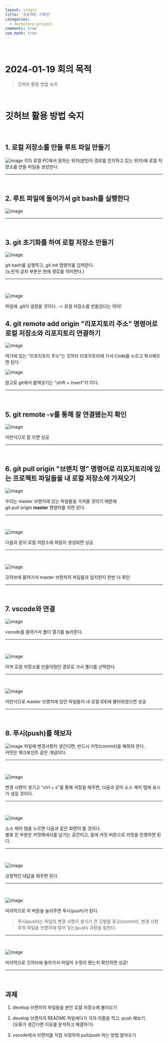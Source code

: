 ```yaml
---
layout: single
title: '프로젝트 기획안'
categories:
  - dormitory-project
comments: true
use_math: true
---
```


<br>

# 2024-01-19 회의 목적
> 깃허브 활용 방법 숙지  

<br>

# 깃허브 활용 방법 숙지

<br>

## 1. 로컬 저장소를 만들 루트 파일 만들기

![image](https://github.com/lgwqwer/lgwqwer.github.io/assets/129755540/e1707a7f-b01d-4e2a-9545-207112ae3ff5)
각자 로컬 PC에서 원하는 위치(본인이 경로를 인지하고 있는 위치)에 로컬 저장소를 만들 파일을 생성한다. 

<hr>
<br>

## 2. 루트 파일에 들어가서 git bash를 실행한다

![image](https://github.com/lgwqwer/lgwqwer.github.io/assets/129755540/fce21db6-8205-4454-968c-c418a1d33afe)

<hr>
<br>

## 3. git 초기화를 하여 로컬 저장소 만들기

![image](https://github.com/lgwqwer/lgwqwer.github.io/assets/129755540/78f05fc7-d8f0-422b-a826-b84b0cb9e6fa)

git bash를 실행하고, git init 명령어를 입력한다.  
(노란색 글자 부분은 현재 경로를 의미한다.)

<hr>
<br>

![image](https://github.com/lgwqwer/lgwqwer.github.io/assets/129755540/57f6722f-1839-4f17-895f-0d17c58ec5d4)


파일에 .git이 생겼을 것이다. -> 로컬 저장소를 만들었다는 의미!

## 4. git remote add origin "리포지토리 주소" 명령어로 로컬 저장소와 리포지토리 연결하기

![image](https://github.com/lgwqwer/lgwqwer.github.io/assets/129755540/631f1926-0316-4dce-bfc8-b5b8b8771a86)

여기에 있는 "리포지토리 주소"는 깃허브 리포지토리에 가서 Code를 누르고 복사해오면 된다.

![image](https://github.com/lgwqwer/lgwqwer.github.io/assets/129755540/8b3b881f-0ea3-403f-85dd-e4428ebb2a40)

참고로 git에서 붙여넣기는 "shift + insert"키 이다.

<hr>
<br>

## 5. git remote -v를 통해 잘 연결됐는지 확인

![image](https://github.com/lgwqwer/lgwqwer.github.io/assets/129755540/b95bc1be-2c3c-48de-812b-55f4d8b1446d)

이런식으로 잘 뜨면 성공

<hr>
<br>

## 6. git pull origin "브랜치 명" 명령어로 리포지토리에 있는 프로젝트 파일들을 내 로컬 저장소에 가져오기

![image](https://github.com/lgwqwer/lgwqwer.github.io/assets/129755540/92497061-d04e-4bc9-ad91-8574e2e64c11)

우리는 master 브랜치에 있는 파일들을 가져올 것이기 때문에  
git pull origin **master** 명령어를 치면 된다.  

<hr>
<br>

![image](https://github.com/lgwqwer/lgwqwer.github.io/assets/129755540/e88430a0-f300-48f8-916d-46d0a608b3fe)

다음과 같이 로컬 저장소에 파일이 생성되면 성공

<hr>
<br>

![image](https://github.com/lgwqwer/lgwqwer.github.io/assets/129755540/5bb00aa4-be95-42a3-a923-0713a7987bcd)


깃허브에 들어가서 master 브랜치의 파일들과 일치한지 한번 더 확인

<hr>
<br>

## 7. vscode와 연결

![image](https://github.com/lgwqwer/lgwqwer.github.io/assets/129755540/20e21f07-b256-440e-bd87-00c77c5994a1)

vscode를 들어가서 폴더 열기를 눌러준다. 

<hr>
<br>

![image](https://github.com/lgwqwer/lgwqwer.github.io/assets/129755540/fb21a4ad-5a34-4efb-af88-1380659069e0)

아까 로컬 저장소를 만들어뒀던 경로로 가서 폴더를 선택한다. 

<hr>
<br>

![image](https://github.com/lgwqwer/lgwqwer.github.io/assets/129755540/9d190793-7296-41ef-b890-b64ad9302b0a)

이런식으로 master 브랜치에 있던 파일들이 내 로컬 IDE에 불러와졌으면 성공

<hr>
<br>

## 8. 푸시(push)를 해보자
![image](https://github.com/lgwqwer/lgwqwer.github.io/assets/129755540/536c3125-22cc-44c3-bec9-2158c723d3b5)
파일에 변경사항이 생긴다면, 반드시 커밋(commit)을 해줘야 한다.   
커밋은 체크포인트 같은 개념이다.


<hr>
<br>

![image](https://github.com/lgwqwer/lgwqwer.github.io/assets/129755540/41616a64-5b19-4b12-8140-06c0f0408080)

변경 사항이 생기고 "ctrl + s"를 통해 저장을 해주면, 다음과 같이 소스 제어 탭에 표시가 생길 것이다.

<hr>
<br>

![image](https://github.com/lgwqwer/lgwqwer.github.io/assets/129755540/e0414c0f-35bd-4078-b0db-48fcc600e80e)

소스 제어 탭을 누르면 다음과 같은 화면이 뜰 것이다.  
별표 친 부분은 커밋메세지를 남기는 공간이고, 밑에 커밋 버튼으로 커밋을 진행하면 된다.

<hr>
<br>

![image](https://github.com/lgwqwer/lgwqwer.github.io/assets/129755540/4f025b00-79f4-4075-a538-2285fd2e6b60)

긍정적인 대답을 해주면 된다.

<hr>
<br>

![image](https://github.com/lgwqwer/lgwqwer.github.io/assets/129755540/d22ea8bd-0e9c-4446-8b08-a732482e036c)

마지막으로 저 버튼을 눌러주면 푸시(push)가 된다.

> 푸시(push)는 파일의 변경 사항이 생기기 전 깃발을 꽃고(commit), 변경 사항 후의 파일을 브랜치에 밀어 넣는(push) 과정을 말한다. 

<hr>
<br>

![image](https://github.com/lgwqwer/lgwqwer.github.io/assets/129755540/a6bd0110-d8c7-4d0b-80be-b73d9198e38e)

마지막으로 깃허브에 돌아가서 파일이 수정이 됐는지 확인하면 성공!

<hr>
<br>

## 과제

1. develop 브랜치의 파일들을 본인 로컬 저장소에 불러오기
   
2. develop 브랜치의 README 파일에다가 각자 이름을 적고, push 해보기.   
  (오류가 생긴다면 이유를 분석하고 해결하기)

3. vscode에서 브랜치를 직접 지정하여 pull/push 하는 방법 알아오기

